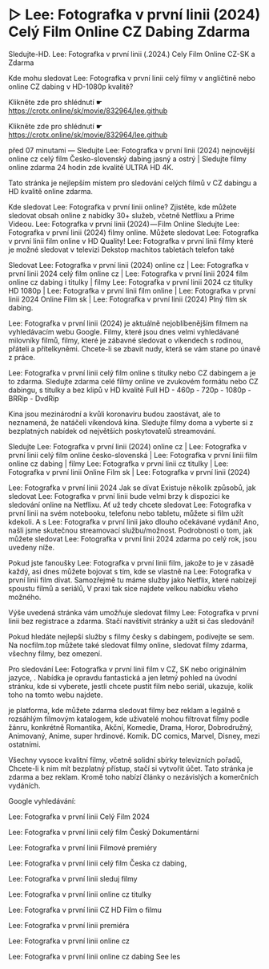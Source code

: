 # ▷ Lee: Fotografka v první linii (2024) Celý Film Online CZ Dabing Zdarma
Sledujte-HD. Lee: Fotografka v první linii (.2024.) Cely Film Online CZ-SK a Zdarma


Kde mohu sledovat Lee: Fotografka v první linii celý filmy v angličtině nebo online CZ dabing v HD-1080p kvalitě?

 

 

 

Klikněte zde pro shlédnutí ☛ https://crotx.online/sk/movie/832964/lee.github

Klikněte zde pro shlédnutí ☛ https://crotx.online/sk/movie/832964/lee.github
 

 

 

před 07 minutami — Sledujte Lee: Fotografka v první linii (2024) nejnovější online cz celý film Česko-slovenský dabing jasný a ostrý | Sledujte filmy online zdarma 24 hodin zde kvalitě ULTRA HD 4K.


Tato stránka je nejlepším místem pro sledování celých filmů v CZ dabingu a HD kvalitě online zdarma.


Kde sledovat Lee: Fotografka v první linii online? Zjistěte, kde můžete sledovat obsah online z nabídky 30+ služeb, včetně Netflixu a Prime Videou. Lee: Fotografka v první linii (2024) — Film Online Sledujte Lee: Fotografka v první linii (2024) filmy online. Můžete sledovat Lee: Fotografka v první linii film online v HD Quality! Lee: Fotografka v první linii filmy které je možné sledovat v televizi Dekstop machitos tabletách telefon také


Sledovat Lee: Fotografka v první linii (2024) online cz | Lee: Fotografka v první linii 2024 celý film online cz | Lee: Fotografka v první linii 2024 film online cz dabing i titulky | filmy Lee: Fotografka v první linii 2024 cz titulky HD 1080p | Lee: Fotografka v první linii film online | Lee: Fotografka v první linii 2024 Online Film sk | Lee: Fotografka v první linii (2024) Plný film sk dabing.


Lee: Fotografka v první linii (2024) je aktuálně nejoblíbenějším filmem na vyhledávacím webu Google. Filmy, které jsou dnes velmi vyhledávané milovníky filmů, filmy, které je zábavné sledovat o víkendech s rodinou, přáteli a přítelkyněmi. Chcete-li se zbavit nudy, která se vám stane po únavě z práce.


Lee: Fotografka v první linii celý film online s titulky nebo CZ dabingem a je to zdarma. Sledujte zdarma celé filmy online ve zvukovém formátu nebo CZ dabingu, s titulky a bez klipů v HD kvalitě Full HD - 460p - 720p - 1080p - BRRip - DvdRip


Kina jsou mezinárodní a kvůli koronaviru budou zaostávat, ale to neznamená, že natáčeli víkendová kina. Sledujte filmy doma a vyberte si z bezplatných nabídek od největších poskytovatelů streamování.


Sledujte Lee: Fotografka v první linii (2024) online cz | Lee: Fotografka v první linii celý film online česko-slovenská | Lee: Fotografka v první linii film online cz dabing | filmy Lee: Fotografka v první linii cz titulky | Lee: Fotografka v první linii Online Film sk | Lee: Fotografka v první linii (2024)


Lee: Fotografka v první linii 2024 Jak se dívat Existuje několik způsobů, jak sledovat Lee: Fotografka v první linii bude velmi brzy k dispozici ke sledování online na Netflixu. Ať už tedy chcete sledovat Lee: Fotografka v první linii na svém notebooku, telefonu nebo tabletu, můžete si film užít kdekoli. A s Lee: Fotografka v první linii jako dlouho očekávané vydání! Ano, našli jsme skutečnou streamovací službu/možnost. Podrobnosti o tom, jak můžete sledovat Lee: Fotografka v první linii 2024 zdarma po celý rok, jsou uvedeny níže.

Pokud jste fanoušky Lee: Fotografka v první linii film, jakože to je v zásadě každý, asi dnes můžete bojovat s tím, kde se vlastně na Lee: Fotografka v první linii film dívat. Samozřejmě tu máme služby jako Netflix, které nabízejí spoustu filmů a seriálů, V praxi tak sice najdete velkou nabídku všeho možného.


Výše uvedená stránka vám umožňuje sledovat filmy Lee: Fotografka v první linii bez registrace a zdarma. Stačí navštívit stránky a užít si čas sledování!


Pokud hledáte nejlepší služby s filmy česky s dabingem, podívejte se sem. Na nocfilm.top můžete také sledovat filmy online, sledovat filmy zdarma, všechny filmy, bez omezení.


Pro sledování Lee: Fotografka v první linii film v CZ, SK nebo originálním jazyce, . Nabídka je opravdu fantastická a jen letmý pohled na úvodní stránku, kde si vyberete, jestli chcete pustit film nebo seriál, ukazuje, kolik toho na tomto webu najdete.


je platforma, kde můžete zdarma sledovat filmy bez reklam a legálně s rozsáhlým filmovým katalogem, kde uživatelé mohou filtrovat filmy podle žánru, konkrétně Romantika, Akční, Komedie, Drama, Horor, Dobrodružný, Animovaný, Anime, super hrdinové. Komik. DC comics, Marvel, Disney, mezi ostatními.


Všechny vysoce kvalitní filmy, včetně solidní sbírky televizních pořadů, Chcete-li k nim mít bezplatný přístup, stačí si vytvořit účet. Tato stránka je zdarma a bez reklam. Kromě toho nabízí články o nezávislých a komerčních vydáních.


Google vyhledávání:

Lee: Fotografka v první linii Celý Film 2024

Lee: Fotografka v první linii celý film Český Dokumentární

Lee: Fotografka v první linii Filmové premiéry

Lee: Fotografka v první linii celý film Česka cz dabing,

Lee: Fotografka v první linii sleduj filmy

Lee: Fotografka v první linii online cz titulky

Lee: Fotografka v první linii CZ HD Film o filmu

Lee: Fotografka v první linii premiéra

Lee: Fotografka v první linii online cz

Lee: Fotografka v první linii online cz dabing See les
